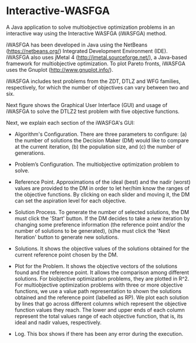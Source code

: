 # Interactive-WASFGA
A Java application to solve multiobjective optimization problems in an interactive way using the Interactive WASFGA (iWASFGA) method.

iWASFGA has been developed in Java using the NetBeans (https://netbeans.org/) Integrated Development Environment (IDE). iWASFGA also uses jMetal 4 (http://jmetal.sourceforge.net/), a Java-based framework for multiobjective optimization. To plot Pareto fronts, iWASFGA uses the Gnuplot (http://www.gnuplot.info/).

iWASFGA includes test problems from the ZDT, DTLZ and WFG families, respectively, for which the number of objectives can vary between two and six.

Next figure shows the Graphical User Interface (GUI) and usage of iWASFGA to solve the DTLZ2 test problem with five objective functions.



Next, we explain each section of the iWASFGA's GUI:

- Algorithm's Configuration. There are three parameters to configure: (a) the number of solutions the Decision Maker (DM) would like to compare at the current iteration, (b) the population size, and (c) the number of generations.

- Problem’s Configuration. The multiobjective optimization problem to solve.

- Reference Point. Approximations of the ideal (best) and the nadir (worst) values are provided to the DM in order to let her/him know the ranges of the objective functions. By clicking on each slider and moving it, the DM can set the aspiration level for each objective.

- Solution Process. To generate the number of selected solutions, the DM must click the 'Start' button. If the DM decides to take a new iteration by changing some preference information (the reference point and/or the number of solutions to be generated), (s)he must click the 'Next Iteration' button to generate new solutions.

- Solutions. It shows the objective values of the solutions obtained for the current reference point chosen by the DM.

- Plot for the Problem. It shows the objective vectors of the solutions found and the reference point. It allows the comparison among different solutions. For biobjective optimization problems, they are plotted in R^2. For multiobjective optimization problems with three or more objective functions, we use a value path representation to shown the solutions obtained and the reference point (labelled as RP). We plot each solution by lines that go across different columns which represent the objective function values they reach. The lower and upper ends of each column represent the total values range of each objective function, that is, its ideal and nadir values, respectively.

- Log. This box shows if there has been any error during the execution.





